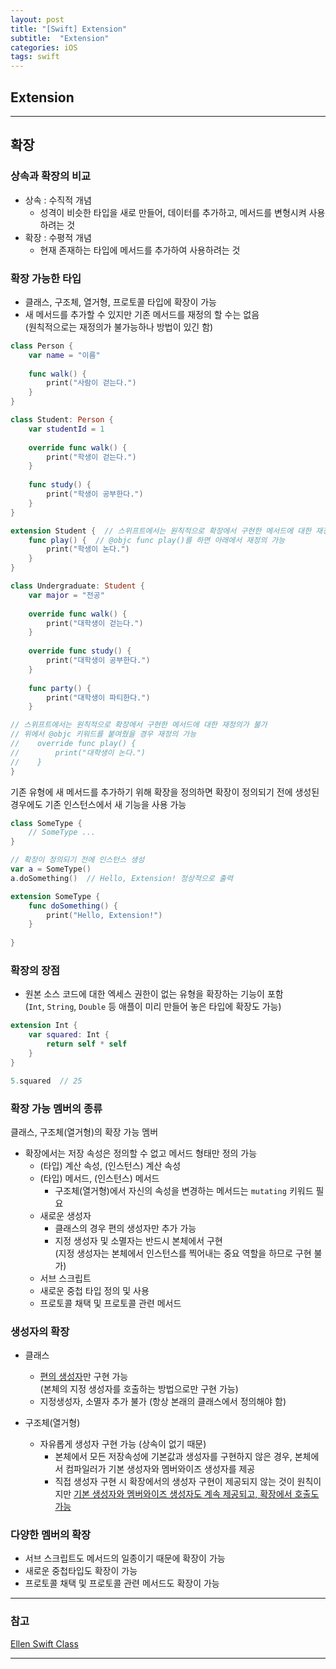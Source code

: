 ```yaml
---
layout: post
title: "[Swift] Extension"
subtitle:  "Extension"
categories: iOS
tags: swift
---
```

## Extension
  
---  
  
## 확장  

### 상속과 확장의 비교  
  
- 상속 : 수직적 개념
    - 성격이 비슷한 타입을 새로 만들어, 데이터를 추가하고, 메서드를 변형시켜 사용하려는 것
- 확장 : 수평적 개념
    - 현재 존재하는 타입에 메서드를 추가하여 사용하려는 것
  
### 확장 가능한 타입  
  
- 클래스, 구조체, 열거형, 프로토콜 타입에 확장이 가능
- 새 메서드를 추가할 수 있지만 기존 메서드를 재정의 할 수는 없음  
    (원칙적으로는 재정의가 불가능하나 방법이 있긴 함)  

```swift
class Person {
    var name = "이름"
    
    func walk() {
        print("사람이 걷는다.")
    }
}

class Student: Person {
    var studentId = 1
    
    override func walk() {
        print("학생이 걷는다.")
    }
    
    func study() {
        print("학생이 공부한다.")
    }
}

extension Student {  // 스위프트에서는 원칙적으로 확장에서 구현한 메서드에 대한 재정의가 불가
    func play() {  // @objc func play()를 하면 아래에서 재정의 가능
        print("학생이 논다.")
    }
}

class Undergraduate: Student {
    var major = "전공"
    
    override func walk() {
        print("대학생이 걷는다.")
    }
    
    override func study() {
        print("대학생이 공부한다.")
    }
    
    func party() {
        print("대학생이 파티한다.")
    }

// 스위프트에서는 원칙적으로 확장에서 구현한 메서드에 대한 재정의가 불가
// 위에서 @objc 키워드를 붙여줬을 경우 재정의 가능
//    override func play() {
//        print("대학생이 논다.")  
//    }
}
```
    
기존 유형에 새 메서드를 추가하기 위해 확장을 정의하면 확장이 정의되기 전에 생성된 경우에도 기존 인스턴스에서 새 기능을 사용 가능  
  
```swift
class SomeType {
    // SomeType ...
}

// 확장이 정의되기 전에 인스턴스 생성
var a = SomeType()
a.doSomething()  // Hello, Extension! 정상적으로 출력

extension SomeType {
    func doSomething() {
        print("Hello, Extension!")
    }
    
}
```
  
### 확장의 장점  

- 원본 소스 코드에 대한 엑세스 권한이 없는 유형을 확장하는 기능이 포함  
    (`Int`, `String`, `Double` 등 애플이 미리 만들어 놓은 타입에 확장도 가능)  
  
```swift
extension Int {
    var squared: Int {
        return self * self
    }
}

5.squared  // 25
```
  
### 확장 가능 멤버의 종류  
  
클래스, 구조체(열거형)의 확장 가능 멤버
  
- 확장에서는 저장 속성은 정의할 수 없고 메서드 형태만 정의 가능
    - (타입) 계산 속성, (인스턴스) 계산 속성
    - (타입) 메서드, (인스턴스) 메서드
        - 구조체(열거형)에서 자신의 속성을 변경하는 메서드는 `mutating` 키워드 필요
    - 새로운 생성자  
        - 클래스의 경우 편의 생성자만 추가 가능
        - 지정 생성자 및 소멸자는 반드시 본체에서 구현  
         (지정 생성자는 본체에서 인스턴스를 찍어내는 중요 역할을 하므로 구현 불가)
    - 서브 스크립트
    - 새로운 중첩 타입 정의 및 사용
    - 프로토콜 채택 및 프로토콜 관련 메서드
  
### 생성자의 확장
  
- 클래스
    - <u>편의 생성자</u>만 구현 가능  
        (본체의 지정 생성자를 호출하는 방법으로만 구현 가능)
    - 지정생성자, 소멸자 추가 불가 (항상 본래의 클래스에서 정의해야 함)

- 구조체(열거형)
    - 자유롭게 생성자 구현 가능 (상속이 없기 때문)
        - 본체에서 모든 저장속성에 기본값과 생성자를 구현하지 않은 경우, 본체에서 컴파일러가 기본 생성자와 멤버와이즈 생성자를 제공
        - 직접 생성자 구현 시 확장에서의 생성자 구현이 제공되지 않는 것이 원칙이지만 <u>기본 생성자와 멤버와이즈 생성자도 계속 제공되고, 확장에서 호출도 가능</u>

### 다양한 멤버의 확장
  
- 서브 스크립트도 메서드의 일종이기 때문에 확장이 가능  
- 새로운 중첩타입도 확장이 가능
- 프로토콜 채택 및 프로토콜 관련 메서드도 확장이 가능
  
  
  
----  
  
### 참고  
  
[Ellen Swift Class](https://www.inflearn.com/course/%EC%8A%A4%EC%9C%84%ED%94%84%ED%8A%B8-%EB%AC%B8%EB%B2%95-%EB%A7%88%EC%8A%A4%ED%84%B0-%EC%8A%A4%EC%BF%A8#)  
  
----  
  